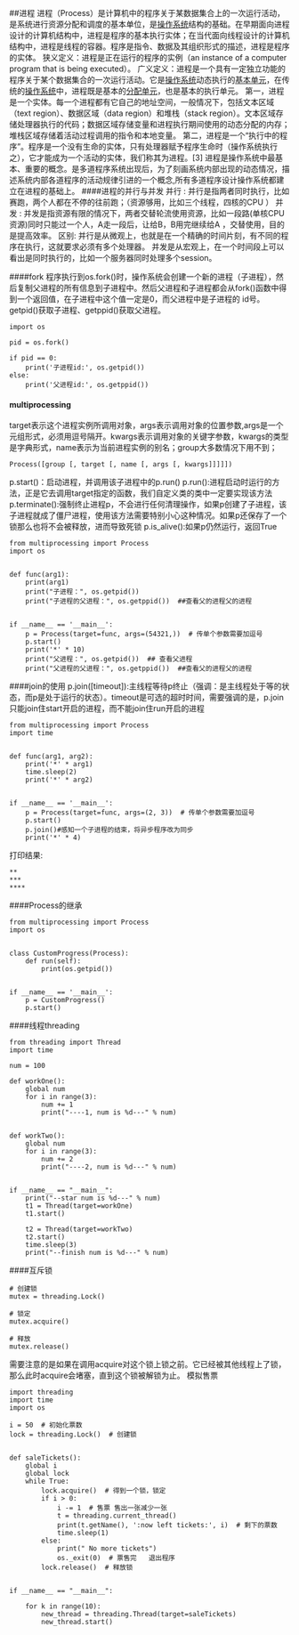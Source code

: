 ##进程
进程（Process）是计算机中的程序关于某数据集合上的一次运行活动，是系统进行资源分配和调度的基本单位，是[操作系统](https://baike.baidu.com/item/%E6%93%8D%E4%BD%9C%E7%B3%BB%E7%BB%9F)结构的基础。在早期面向进程设计的计算机结构中，进程是程序的基本执行实体；在当代面向线程设计的计算机结构中，进程是线程的容器。程序是指令、数据及其组织形式的描述，进程是程序的实体。
狭义定义：进程是正在运行的程序的实例（an instance of a computer program that is being executed）。
广义定义：进程是一个具有一定独立功能的程序关于某个数据集合的一次运行活动。它是[操作系统](https://baike.baidu.com/item/%E6%93%8D%E4%BD%9C%E7%B3%BB%E7%BB%9F/192)动态执行的[基本单元](https://baike.baidu.com/item/%E5%9F%BA%E6%9C%AC%E5%8D%95%E5%85%83)，在传统的[操作系统](https://baike.baidu.com/item/%E6%93%8D%E4%BD%9C%E7%B3%BB%E7%BB%9F)中，进程既是基本的[分配单元](https://baike.baidu.com/item/%E5%88%86%E9%85%8D%E5%8D%95%E5%85%83)，也是基本的执行单元。
第一，进程是一个实体。每一个进程都有它自己的地址空间，一般情况下，包括文本区域（text region）、数据区域（data region）和堆栈（stack region）。文本区域存储处理器执行的代码；数据区域存储变量和进程执行期间使用的动态分配的内存；堆栈区域存储着活动过程调用的指令和本地变量。
第二，进程是一个“执行中的程序”。程序是一个没有生命的实体，只有处理器赋予程序生命时（操作系统执行之），它才能成为一个活动的实体，我们称其为进程。[3] 
进程是操作系统中最基本、重要的概念。是多道程序系统出现后，为了刻画系统内部出现的动态情况，描述系统内部各道程序的活动规律引进的一个概念,所有多道程序设计操作系统都建立在进程的基础上。
####进程的并行与并发
并行 : 并行是指两者同时执行，比如赛跑，两个人都在不停的往前跑；（资源够用，比如三个线程，四核的CPU ）
并发 : 并发是指资源有限的情况下，两者交替轮流使用资源，比如一段路(单核CPU资源)同时只能过一个人，A走一段后，让给B，B用完继续给A ，交替使用，目的是提高效率。
区别:
并行是从微观上，也就是在一个精确的时间片刻，有不同的程序在执行，这就要求必须有多个处理器。
并发是从宏观上，在一个时间段上可以看出是同时执行的，比如一个服务器同时处理多个session。

####fork
程序执行到os.fork()时，操作系统会创建一个新的进程（子进程），然后复制父进程的所有信息到子进程中。然后父进程和子进程都会从fork()函数中得到一个返回值，在子进程中这个值一定是0，而父进程中是子进程的 id号。getpid()获取子进程、getppid()获取父进程。
```
import os

pid = os.fork()

if pid == 0:
    print('子进程id:', os.getpid())
else:
    print('父进程id:', os.getppid())
```
#### multiprocessing
target表示这个进程实例所调用对象，args表示调用对象的位置参数,args是一个元组形式，必须用逗号隔开。kwargs表示调用对象的关键字参数，kwargs的类型是字典形式，name表示为当前进程实例的别名；group大多数情况下用不到；
```
Process([group [, target [, name [, args [, kwargs]]]]])
```
p.start()：启动进程，并调用该子进程中的p.run() 
 p.run():进程启动时运行的方法，正是它去调用target指定的函数，我们自定义类的类中一定要实现该方法  
p.terminate():强制终止进程p，不会进行任何清理操作，如果p创建了子进程，该子进程就成了僵尸进程，使用该方法需要特别小心这种情况。如果p还保存了一个锁那么也将不会被释放，进而导致死锁
p.is_alive():如果p仍然运行，返回True

```
from multiprocessing import Process
import os


def func(arg1):
    print(arg1)
    print("子进程：", os.getpid())
    print("子进程的父进程：", os.getppid())  ##查看父的进程父的进程


if __name__ == '__main__':
    p = Process(target=func, args=(54321,))  # 传单个参数需要加逗号
    p.start()
    print('*' * 10)
    print("父进程：", os.getpid())  ## 查看父进程
    print("父进程的父进程：", os.getppid())  ##查看父的进程父的进程
```
####join的使用
p.join([timeout]):主线程等待p终止（强调：是主线程处于等的状态，而p是处于运行的状态）。timeout是可选的超时时间，需要强调的是，p.join只能join住start开启的进程，而不能join住run开启的进程  
```
from multiprocessing import Process
import time


def func(arg1, arg2):
    print('*' * arg1)
    time.sleep(2)
    print('*' * arg2)


if __name__ == '__main__':
    p = Process(target=func, args=(2, 3))  # 传单个参数需要加逗号
    p.start()
    p.join()#感知一个子进程的结束，将异步程序改为同步
    print('*' * 4)

```
打印结果:
```
**
***
****
```
####Process的继承
```
from multiprocessing import Process
import os


class CustomProgress(Process):
    def run(self):
        print(os.getpid())


if __name__ == '__main__':
    p = CustomProgress()
    p.start()
```
####线程threading
```
from threading import Thread
import time

num = 100

def workOne():
    global num
    for i in range(3):
        num += 1
        print("----1, num is %d---" % num)


def workTwo():
    global num
    for i in range(3):
        num += 2
        print("----2, num is %d---" % num)


if __name__ == "__main__":
    print("--star num is %d---" % num)
    t1 = Thread(target=workOne)
    t1.start()

    t2 = Thread(target=workTwo)
    t2.start()
    time.sleep(3)
    print("--finish num is %d---" % num)
```

####互斥锁
```
# 创建锁
mutex = threading.Lock()

# 锁定
mutex.acquire()

# 释放
mutex.release()
```
需要注意的是如果在调用acquire对这个锁上锁之前。它已经被其他线程上了锁，那么此时acquire会堵塞，直到这个锁被解锁为止。
模拟售票
```
import threading
import time
import os

i = 50  # 初始化票数
lock = threading.Lock()  # 创建锁


def saleTickets():
    global i
    global lock
    while True:
        lock.acquire()  # 得到一个锁，锁定
        if i > 0:
            i -= 1  # 售票 售出一张减少一张
            t = threading.current_thread()
            print(t.getName(), ':now left tickets:', i)  # 剩下的票数
            time.sleep(1)
        else:
            print(" No more tickets")
            os._exit(0)  # 票售完   退出程序
        lock.release()  # 释放锁


if __name__ == "__main__":

    for k in range(10):
        new_thread = threading.Thread(target=saleTickets)
        new_thread.start()
```

